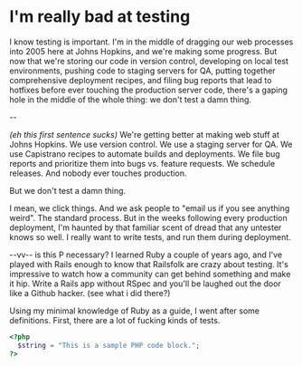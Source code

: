 # I'm really bad at testing

I know testing is important. I'm in the middle of dragging our web processes into 2005 here at Johns Hopkins, and we're making some progress. But now that we're storing our code in version control, developing on local test environments, pushing code to staging servers for QA, putting together comprehensive deployment recipes, and filing bug reports that lead to hotfixes before ever touching the production server code, there's a gaping hole in the middle of the whole thing: we don't test a damn thing.

--

_(eh this first sentence sucks)_ We're getting better at making web stuff at Johns Hopkins. We use version control. We use a staging server for QA. We use Capistrano recipes to automate builds and deployments. We file bug reports and prioritize them into bugs vs. feature requests. We schedule releases. And nobody ever touches production. 

But we don't test a damn thing.

I mean, we click things. And we ask people to "email us if you see anything weird". The standard process. But in the weeks following every production deployment, I'm haunted by that familiar scent of dread that any untester knows so well. I really want to write tests, and run them during deployment.

--vv-- is this P necessary?
I learned Ruby a couple of years ago, and I've played with Rails enough to know that Railsfolk are crazy about testing. It's impressive to watch how a community can get behind something and make it hip. Write a Rails app without RSpec and you'll be laughed out the door like a Github hacker. (see what i did there?)

Using my minimal knowledge of Ruby as a guide, I went after some definitions. First, there are a lot of fucking kinds of tests. 


```php
<?php
  $string = "This is a sample PHP code block.";
?>
```